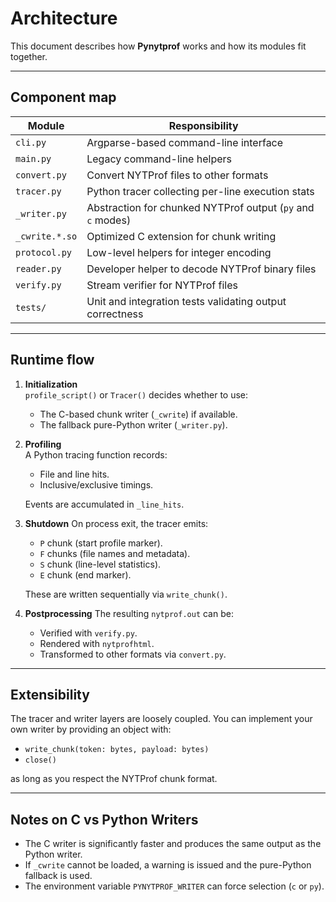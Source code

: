 # Architecture

This document describes how **Pynytprof** works and how its modules fit together.

---

## Component map

| Module                        | Responsibility                                                |
|--------------------------------|--------------------------------------------------------------|
| `cli.py`                      | Argparse-based command-line interface                        |
| `main.py`                     | Legacy command-line helpers                                  |
| `convert.py`                  | Convert NYTProf files to other formats                       |
| `tracer.py`                   | Python tracer collecting per-line execution stats           |
| `_writer.py`                  | Abstraction for chunked NYTProf output (`py` and `c` modes)  |
| `_cwrite.*.so`                | Optimized C extension for chunk writing               |
| `protocol.py`                 | Low-level helpers for integer encoding                |
| `reader.py`                   | Developer helper to decode NYTProf binary files             |
| `verify.py`                   | Stream verifier for NYTProf files                            |
| `tests/`                      | Unit and integration tests validating output correctness     |

---

## Runtime flow

1. **Initialization**  
   `profile_script()` or `Tracer()` decides whether to use:
   - The C-based chunk writer (`_cwrite`) if available.
   - The fallback pure-Python writer (`_writer.py`).

2. **Profiling**  
   A Python tracing function records:
   - File and line hits.
   - Inclusive/exclusive timings.

   Events are accumulated in `_line_hits`.

3. **Shutdown**
   On process exit, the tracer emits:
   - `P` chunk (start profile marker).
   - `F` chunks (file names and metadata).
   - `S` chunk (line-level statistics).
   - `E` chunk (end marker).

   These are written sequentially via `write_chunk()`.

4. **Postprocessing**
   The resulting `nytprof.out` can be:
   - Verified with `verify.py`.
   - Rendered with `nytprofhtml`.
   - Transformed to other formats via `convert.py`.

---

## Extensibility

The tracer and writer layers are loosely coupled. You can implement your own writer by providing an object with:

- `write_chunk(token: bytes, payload: bytes)`  
- `close()`

as long as you respect the NYTProf chunk format.

---

## Notes on C vs Python Writers

- The C writer is significantly faster and produces the same output as the Python writer.
- If `_cwrite` cannot be loaded, a warning is issued and the pure-Python fallback is used.
- The environment variable `PYNYTPROF_WRITER` can force selection (`c` or `py`).
